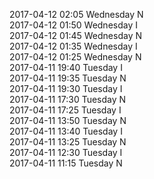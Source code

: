 2017-04-12 02:05 Wednesday  N  
2017-04-12 01:50 Wednesday  I  
2017-04-12 01:45 Wednesday  N  
2017-04-12 01:35 Wednesday  I  
2017-04-12 01:25 Wednesday  N  
2017-04-11 19:40 Tuesday  I  
2017-04-11 19:35 Tuesday  N  
2017-04-11 19:30 Tuesday  I  
2017-04-11 17:30 Tuesday  N  
2017-04-11 17:25 Tuesday  I  
2017-04-11 13:50 Tuesday  N  
2017-04-11 13:40 Tuesday  I  
2017-04-11 13:25 Tuesday  N  
2017-04-11 12:30 Tuesday  I  
2017-04-11 11:15 Tuesday  N  
